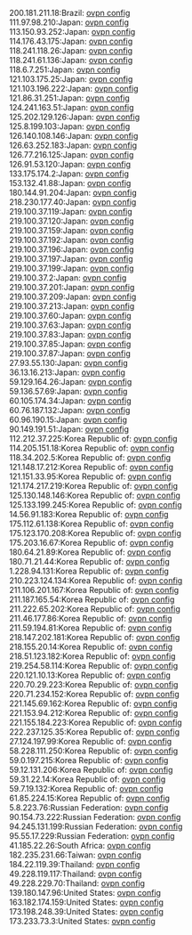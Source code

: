 200.181.211.18:Brazil: [ovpn config](vpn/200_181_211_18.ovpn)  
111.97.98.210:Japan: [ovpn config](vpn/111_97_98_210.ovpn)  
113.150.93.252:Japan: [ovpn config](vpn/113_150_93_252.ovpn)  
114.176.43.175:Japan: [ovpn config](vpn/114_176_43_175.ovpn)  
118.241.118.26:Japan: [ovpn config](vpn/118_241_118_26.ovpn)  
118.241.61.136:Japan: [ovpn config](vpn/118_241_61_136.ovpn)  
118.6.7.251:Japan: [ovpn config](vpn/118_6_7_251.ovpn)  
121.103.175.25:Japan: [ovpn config](vpn/121_103_175_25.ovpn)  
121.103.196.222:Japan: [ovpn config](vpn/121_103_196_222.ovpn)  
121.86.31.251:Japan: [ovpn config](vpn/121_86_31_251.ovpn)  
124.241.163.51:Japan: [ovpn config](vpn/124_241_163_51.ovpn)  
125.202.129.126:Japan: [ovpn config](vpn/125_202_129_126.ovpn)  
125.8.199.103:Japan: [ovpn config](vpn/125_8_199_103.ovpn)  
126.140.108.146:Japan: [ovpn config](vpn/126_140_108_146.ovpn)  
126.63.252.183:Japan: [ovpn config](vpn/126_63_252_183.ovpn)  
126.77.216.125:Japan: [ovpn config](vpn/126_77_216_125.ovpn)  
126.91.53.120:Japan: [ovpn config](vpn/126_91_53_120.ovpn)  
133.175.174.2:Japan: [ovpn config](vpn/133_175_174_2.ovpn)  
153.132.41.88:Japan: [ovpn config](vpn/153_132_41_88.ovpn)  
180.144.91.204:Japan: [ovpn config](vpn/180_144_91_204.ovpn)  
218.230.177.40:Japan: [ovpn config](vpn/218_230_177_40.ovpn)  
219.100.37.119:Japan: [ovpn config](vpn/219_100_37_119.ovpn)  
219.100.37.120:Japan: [ovpn config](vpn/219_100_37_120.ovpn)  
219.100.37.159:Japan: [ovpn config](vpn/219_100_37_159.ovpn)  
219.100.37.192:Japan: [ovpn config](vpn/219_100_37_192.ovpn)  
219.100.37.196:Japan: [ovpn config](vpn/219_100_37_196.ovpn)  
219.100.37.197:Japan: [ovpn config](vpn/219_100_37_197.ovpn)  
219.100.37.199:Japan: [ovpn config](vpn/219_100_37_199.ovpn)  
219.100.37.2:Japan: [ovpn config](vpn/219_100_37_2.ovpn)  
219.100.37.201:Japan: [ovpn config](vpn/219_100_37_201.ovpn)  
219.100.37.209:Japan: [ovpn config](vpn/219_100_37_209.ovpn)  
219.100.37.213:Japan: [ovpn config](vpn/219_100_37_213.ovpn)  
219.100.37.60:Japan: [ovpn config](vpn/219_100_37_60.ovpn)  
219.100.37.63:Japan: [ovpn config](vpn/219_100_37_63.ovpn)  
219.100.37.83:Japan: [ovpn config](vpn/219_100_37_83.ovpn)  
219.100.37.85:Japan: [ovpn config](vpn/219_100_37_85.ovpn)  
219.100.37.87:Japan: [ovpn config](vpn/219_100_37_87.ovpn)  
27.93.55.130:Japan: [ovpn config](vpn/27_93_55_130.ovpn)  
36.13.16.213:Japan: [ovpn config](vpn/36_13_16_213.ovpn)  
59.129.164.26:Japan: [ovpn config](vpn/59_129_164_26.ovpn)  
59.136.57.69:Japan: [ovpn config](vpn/59_136_57_69.ovpn)  
60.105.174.34:Japan: [ovpn config](vpn/60_105_174_34.ovpn)  
60.76.187.132:Japan: [ovpn config](vpn/60_76_187_132.ovpn)  
60.96.190.15:Japan: [ovpn config](vpn/60_96_190_15.ovpn)  
90.149.191.51:Japan: [ovpn config](vpn/90_149_191_51.ovpn)  
112.212.37.225:Korea Republic of: [ovpn config](vpn/112_212_37_225.ovpn)  
114.205.151.18:Korea Republic of: [ovpn config](vpn/114_205_151_18.ovpn)  
118.34.202.5:Korea Republic of: [ovpn config](vpn/118_34_202_5.ovpn)  
121.148.17.212:Korea Republic of: [ovpn config](vpn/121_148_17_212.ovpn)  
121.151.33.95:Korea Republic of: [ovpn config](vpn/121_151_33_95.ovpn)  
121.174.217.219:Korea Republic of: [ovpn config](vpn/121_174_217_219.ovpn)  
125.130.148.146:Korea Republic of: [ovpn config](vpn/125_130_148_146.ovpn)  
125.133.199.245:Korea Republic of: [ovpn config](vpn/125_133_199_245.ovpn)  
14.56.91.183:Korea Republic of: [ovpn config](vpn/14_56_91_183.ovpn)  
175.112.61.138:Korea Republic of: [ovpn config](vpn/175_112_61_138.ovpn)  
175.123.170.208:Korea Republic of: [ovpn config](vpn/175_123_170_208.ovpn)  
175.203.16.67:Korea Republic of: [ovpn config](vpn/175_203_16_67.ovpn)  
180.64.21.89:Korea Republic of: [ovpn config](vpn/180_64_21_89.ovpn)  
180.71.21.44:Korea Republic of: [ovpn config](vpn/180_71_21_44.ovpn)  
1.228.94.131:Korea Republic of: [ovpn config](vpn/1_228_94_131.ovpn)  
210.223.124.134:Korea Republic of: [ovpn config](vpn/210_223_124_134.ovpn)  
211.106.201.167:Korea Republic of: [ovpn config](vpn/211_106_201_167.ovpn)  
211.187.165.54:Korea Republic of: [ovpn config](vpn/211_187_165_54.ovpn)  
211.222.65.202:Korea Republic of: [ovpn config](vpn/211_222_65_202.ovpn)  
211.46.177.86:Korea Republic of: [ovpn config](vpn/211_46_177_86.ovpn)  
211.59.194.81:Korea Republic of: [ovpn config](vpn/211_59_194_81.ovpn)  
218.147.202.181:Korea Republic of: [ovpn config](vpn/218_147_202_181.ovpn)  
218.155.20.14:Korea Republic of: [ovpn config](vpn/218_155_20_14.ovpn)  
218.51.123.182:Korea Republic of: [ovpn config](vpn/218_51_123_182.ovpn)  
219.254.58.114:Korea Republic of: [ovpn config](vpn/219_254_58_114.ovpn)  
220.121.10.13:Korea Republic of: [ovpn config](vpn/220_121_10_13.ovpn)  
220.70.29.223:Korea Republic of: [ovpn config](vpn/220_70_29_223.ovpn)  
220.71.234.152:Korea Republic of: [ovpn config](vpn/220_71_234_152.ovpn)  
221.145.69.162:Korea Republic of: [ovpn config](vpn/221_145_69_162.ovpn)  
221.153.94.212:Korea Republic of: [ovpn config](vpn/221_153_94_212.ovpn)  
221.155.184.223:Korea Republic of: [ovpn config](vpn/221_155_184_223.ovpn)  
222.237.125.35:Korea Republic of: [ovpn config](vpn/222_237_125_35.ovpn)  
27.124.197.99:Korea Republic of: [ovpn config](vpn/27_124_197_99.ovpn)  
58.228.111.250:Korea Republic of: [ovpn config](vpn/58_228_111_250.ovpn)  
59.0.197.215:Korea Republic of: [ovpn config](vpn/59_0_197_215.ovpn)  
59.12.131.206:Korea Republic of: [ovpn config](vpn/59_12_131_206.ovpn)  
59.31.22.14:Korea Republic of: [ovpn config](vpn/59_31_22_14.ovpn)  
59.7.19.132:Korea Republic of: [ovpn config](vpn/59_7_19_132.ovpn)  
61.85.224.15:Korea Republic of: [ovpn config](vpn/61_85_224_15.ovpn)  
5.8.223.76:Russian Federation: [ovpn config](vpn/5_8_223_76.ovpn)  
90.154.73.222:Russian Federation: [ovpn config](vpn/90_154_73_222.ovpn)  
94.245.131.199:Russian Federation: [ovpn config](vpn/94_245_131_199.ovpn)  
95.55.17.229:Russian Federation: [ovpn config](vpn/95_55_17_229.ovpn)  
41.185.22.26:South Africa: [ovpn config](vpn/41_185_22_26.ovpn)  
182.235.231.66:Taiwan: [ovpn config](vpn/182_235_231_66.ovpn)  
184.22.119.39:Thailand: [ovpn config](vpn/184_22_119_39.ovpn)  
49.228.119.117:Thailand: [ovpn config](vpn/49_228_119_117.ovpn)  
49.228.229.70:Thailand: [ovpn config](vpn/49_228_229_70.ovpn)  
139.180.147.96:United States: [ovpn config](vpn/139_180_147_96.ovpn)  
163.182.174.159:United States: [ovpn config](vpn/163_182_174_159.ovpn)  
173.198.248.39:United States: [ovpn config](vpn/173_198_248_39.ovpn)  
173.233.73.3:United States: [ovpn config](vpn/173_233_73_3.ovpn)  
